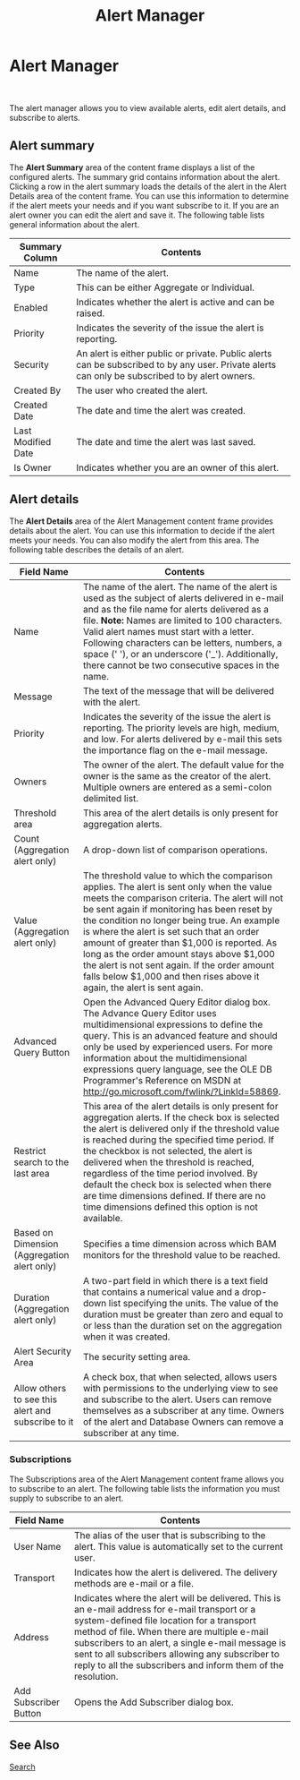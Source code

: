 ﻿---
title: Alert Manager
TOCTitle: Alert Manager
ms:assetid: 9a032bd2-ea99-4bc7-8ea2-b253d007c571
ms:mtpsurl: https://msdn.microsoft.com/en-us/library/Aa577507(v=BTS.80)
ms:contentKeyID: 51529939
ms.date: 08/30/2017
mtps_version: v=BTS.80
f1_keywords:
- bts06.bam.portal.alertmanager
---

# Alert Manager

 

The alert manager allows you to view available alerts, edit alert details, and subscribe to alerts.

## Alert summary

The **Alert Summary** area of the content frame displays a list of the configured alerts. The summary grid contains information about the alert. Clicking a row in the alert summary loads the details of the alert in the Alert Details area of the content frame. You can use this information to determine if the alert meets your needs and if you want subscribe to it. If you are an alert owner you can edit the alert and save it. The following table lists general information about the alert.

<table>
<thead>
<tr class="header">
<th>Summary Column</th>
<th>Contents</th>
</tr>
</thead>
<tbody>
<tr class="odd">
<td>Name</td>
<td>The name of the alert.</td>
</tr>
<tr class="even">
<td>Type</td>
<td>This can be either Aggregate or Individual.</td>
</tr>
<tr class="odd">
<td>Enabled</td>
<td>Indicates whether the alert is active and can be raised.</td>
</tr>
<tr class="even">
<td>Priority</td>
<td>Indicates the severity of the issue the alert is reporting.</td>
</tr>
<tr class="odd">
<td>Security</td>
<td>An alert is either public or private. Public alerts can be subscribed to by any user. Private alerts can only be subscribed to by alert owners.</td>
</tr>
<tr class="even">
<td>Created By</td>
<td>The user who created the alert.</td>
</tr>
<tr class="odd">
<td>Created Date</td>
<td>The date and time the alert was created.</td>
</tr>
<tr class="even">
<td>Last Modified Date</td>
<td>The date and time the alert was last saved.</td>
</tr>
<tr class="odd">
<td>Is Owner</td>
<td>Indicates whether you are an owner of this alert.</td>
</tr>
</tbody>
</table>


## Alert details

The **Alert Details** area of the Alert Management content frame provides details about the alert. You can use this information to decide if the alert meets your needs. You can also modify the alert from this area. The following table describes the details of an alert.

<table>
<thead>
<tr class="header">
<th>Field Name</th>
<th>Contents</th>
</tr>
</thead>
<tbody>
<tr class="odd">
<td>Name</td>
<td>The name of the alert. The name of the alert is used as the subject of alerts delivered in e-mail and as the file name for alerts delivered as a file. <strong>Note:</strong> Names are limited to 100 characters. Valid alert names must start with a letter. Following characters can be letters, numbers, a space (' '), or an underscore ('_'). Additionally, there cannot be two consecutive spaces in the name.</td>
</tr>
<tr class="even">
<td>Message</td>
<td>The text of the message that will be delivered with the alert.</td>
</tr>
<tr class="odd">
<td>Priority</td>
<td>Indicates the severity of the issue the alert is reporting. The priority levels are high, medium, and low. For alerts delivered by e-mail this sets the importance flag on the e-mail message.</td>
</tr>
<tr class="even">
<td>Owners</td>
<td>The owner of the alert. The default value for the owner is the same as the creator of the alert. Multiple owners are entered as a semi-colon delimited list.</td>
</tr>
<tr class="odd">
<td>Threshold area</td>
<td>This area of the alert details is only present for aggregation alerts.</td>
</tr>
<tr class="even">
<td>Count<br />
(Aggregation alert only)</td>
<td>A drop-down list of comparison operations.</td>
</tr>
<tr class="odd">
<td>Value<br />
(Aggregation alert only)</td>
<td>The threshold value to which the comparison applies. The alert is sent only when the value meets the comparison criteria. The alert will not be sent again if monitoring has been reset by the condition no longer being true. An example is where the alert is set such that an order amount of greater than $1,000 is reported. As long as the order amount stays above $1,000 the alert is not sent again. If the order amount falls below $1,000 and then rises above it again, the alert is sent again.</td>
</tr>
<tr class="even">
<td>Advanced Query Button</td>
<td>Open the Advanced Query Editor dialog box. The Advance Query Editor uses multidimensional expressions to define the query. This is an advanced feature and should only be used by experienced users. For more information about the multidimensional expressions query language, see the OLE DB Programmer's Reference on MSDN at <a href="http://go.microsoft.com/fwlink/?linkid=58869">http://go.microsoft.com/fwlink/?LinkId=58869</a>.</td>
</tr>
<tr class="odd">
<td>Restrict search to the last area</td>
<td>This area of the alert details is only present for aggregation alerts. If the check box is selected the alert is delivered only if the threshold value is reached during the specified time period. If the checkbox is not selected, the alert is delivered when the threshold is reached, regardless of the time period involved. By default the check box is selected when there are time dimensions defined. If there are no time dimensions defined this option is not available.</td>
</tr>
<tr class="even">
<td>Based on Dimension<br />
(Aggregation alert only)</td>
<td>Specifies a time dimension across which BAM monitors for the threshold value to be reached.</td>
</tr>
<tr class="odd">
<td>Duration<br />
(Aggregation alert only)</td>
<td>A two-part field in which there is a text field that contains a numerical value and a drop-down list specifying the units. The value of the duration must be greater than zero and equal to or less than the duration set on the aggregation when it was created.</td>
</tr>
<tr class="even">
<td>Alert Security Area</td>
<td>The security setting area.</td>
</tr>
<tr class="odd">
<td>Allow others to see this alert and subscribe to it</td>
<td>A check box, that when selected, allows users with permissions to the underlying view to see and subscribe to the alert. Users can remove themselves as a subscriber at any time. Owners of the alert and Database Owners can remove a subscriber at any time.</td>
</tr>
</tbody>
</table>


### Subscriptions

The Subscriptions area of the Alert Management content frame allows you to subscribe to an alert. The following table lists the information you must supply to subscribe to an alert.

<table>
<thead>
<tr class="header">
<th>Field Name</th>
<th>Contents</th>
</tr>
</thead>
<tbody>
<tr class="odd">
<td>User Name</td>
<td>The alias of the user that is subscribing to the alert. This value is automatically set to the current user.</td>
</tr>
<tr class="even">
<td>Transport</td>
<td>Indicates how the alert is delivered. The delivery methods are e-mail or a file.</td>
</tr>
<tr class="odd">
<td>Address</td>
<td>Indicates where the alert will be delivered. This is an e-mail address for e-mail transport or a system-defined file location for a transport method of file. When there are multiple e-mail subscribers to an alert, a single e-mail message is sent to all subscribers allowing any subscriber to reply to all the subscribers and inform them of the resolution.</td>
</tr>
<tr class="even">
<td>Add Subscriber Button</td>
<td>Opens the Add Subscriber dialog box.</td>
</tr>
</tbody>
</table>


## See Also

[Search](search.md)

